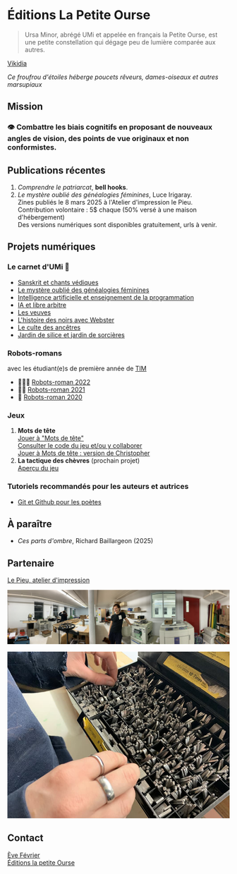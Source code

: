 # Éditions La Petite Ourse

> Ursa Minor, abrégé UMi et appelée en français la Petite Ourse, est une petite constellation qui dégage peu de lumière comparée aux autres. 

  [Vikidia](https://fr.vikidia.org/wiki/Petite_Ourse)

_Ce froufrou d'étoiles héberge poucets rêveurs, dames-oiseaux et autres marsupiaux_   
  
## Mission 
### 👁️‍ Combattre les biais cognitifs en proposant de nouveaux angles de vision, des points de vue originaux et non conformistes. 
 

## Publications récentes
1. *Comprendre le patriarcat*, **bell hooks**.
2. *Le mystère oublié des généalogies féminines*, Luce Irigaray.  
Zines publiés le 8 mars 2025 à l'Atelier d'impression le Pieu.   
Contribution volontaire : 5$ chaque (50% versé à une maison d'hébergement)  
Des versions numériques sont disponibles gratuitement, urls à venir.  

## Projets numériques
### Le carnet d'UMi 🥷
- [Sanskrit et chants védiques](sanskrit/c01.md)
- [Le mystère oublié des généalogies féminines](billets/mystere.md)
- [Intelligence artificielle et enseignement de la programmation](billets/ia-pedagogie-developpement-web.md) 
- [IA et libre arbitre](billets/le-libre-arbitre.md)
- [Les veuves](billets/les-veuves.md)
- [L'histoire des noirs avec Webster](billets/webster.md)
- [Le culte des ancêtres](billets/short-expedition-01.md)
- [Jardin de silice et jardin de sorcières](billets/first-roadtrip.md)
  
### Robots-romans
avec les étudiant(e)s de première année de [TIM](https://timcsf.ca/)
- 🤖🤖🤖 [Robots-roman 2022](https://evefevrier.github.io/robots-roman/)
- 🤖🤖 [Robots-roman 2021](https://evefevrier.github.io/robots-roman/2021/)
- 🤖 [Robots-roman 2020](https://evefevrier.github.io/robots-roman/2020/)

### Jeux 
1. __Mots de tête__  
[Jouer à "Mots de tête"](https://evefevrier.github.io/wordle/)  
[Consulter le code du jeu et/ou y collaborer](https://github.com/evefevrier/wordle)  
[Jouer à Mots de tête : version de Christopher](#)  
2. __La tactique des chèvres__ (prochain projet)  
[Aperçu du jeu](la-tactique-des-chevres/pdf/bagh-chal_regles-du-jeu.pdf)  

### Tutoriels recommandés pour les auteurs et autrices
- [Git et Github pour les poètes](https://thecodingtrain.com/tracks/git-and-github-for-poets)

## À paraître
- *Ces parts d'ombre*, Richard Baillargeon (2025) 
 
## Partenaire
[Le Pieu, atelier d'impression](https://www.facebook.com/atelierlepieu)  
  
![lePieu-riso-mz](media/lePieu-riso-mz.jpeg)

![lePieu-police-venus](media/lePieu-police-venus.jpeg)

## Contact 
[Ève Février](mailto:editionsLaPetiteOurse@gmail.com)  
[Éditions la petite Ourse](https:/editionslapetiteourse.com/)

 
